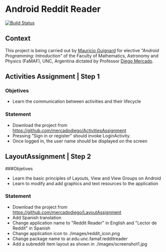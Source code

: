 # Android Reddit Reader
[![Build Status](https://travis-ci.org/mauguignard/androidRedditReader.svg?branch=master)](https://travis-ci.org/mauguignard/androidRedditReader)

## Context

This project is being carried out by [Mauricio Guignard](https://github.com/mauguignard) for elective _"Android Programming: Introduction"_ of the Faculty of Mathematics, Astronomy and Physics (FaMAF), UNC, Argentina dictated by Professor [Diego Mercado](https://github.com/mercadodiego).

## Activities Assignment | Step 1

### Objetives

* Learn the communication between activities and their lifecycle

### Statement

* Download the project from https://github.com/mercadodiego/ActivitiesAssignment
* Pressing "Sign in or register" should invoke LoginActivity.
* Once logged in, the user name should be displayed on the screen

## LayoutAssignment | Step 2

###Objetives

* Learn the basic principles of Layouts, View and View Groups on Android
* Learn to modify and add graphics and text resources to the application

### Statement

* Download the project from https://github.com/mercadodiego/LayoutAssignment
* Add Spanish translation
* Change application name to "Reddit Reader" in English and "Lector de Reddit" in Spanish
* Change application icon to ./images/reddit_icon.png
* Change package name to ar.edu.unc.famaf.redditreader
* Add a subreddit item layout as shown in ./images/screenshot1.jpg
